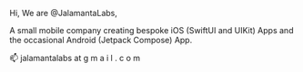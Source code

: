 Hi, We are @JalamantaLabs,

A small mobile company creating bespoke iOS (SwiftUI and UIKit) Apps and the occasional Android (Jetpack Compose) App.

📫 jalamantalabs at g m a i l . c o m

<!---
JalamantaLabs/JalamantaLabs is a ✨ special ✨ repository because its `README.md` (this file) appears on your GitHub profile.
You can click the Preview link to take a look at your changes.
--->
